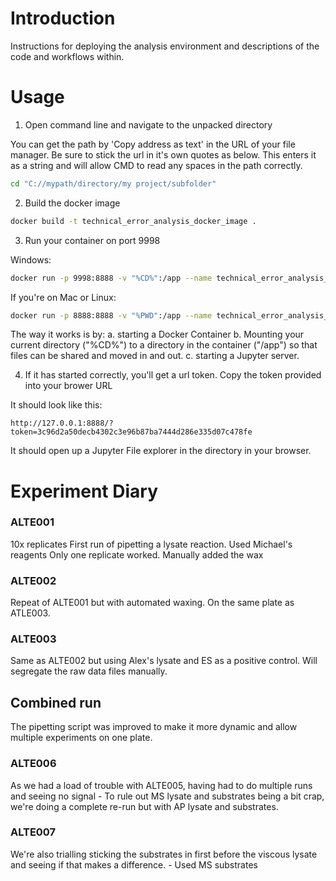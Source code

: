 # Introduction

Instructions for deploying the analysis environment and descriptions of the code and workflows within.


# Usage

1. Open command line and navigate to the unpacked directory

You can get the path by 'Copy address as text' in the URL of your file manager.
Be sure to stick the url in it's own quotes as below. This enters it as a string and will allow CMD to read any spaces in the path correctly.


```bash
cd "C://mypath/directory/my project/subfolder"
```

2. Build the docker image

```bash
docker build -t technical_error_analysis_docker_image .
```

3. Run your container on port 9998

Windows:
```bash
docker run -p 9998:8888 -v "%CD%":/app --name technical_error_analysis_docker_container technical_error_analysis_docker_image
```

If you're on Mac or Linux:

```bash
docker run -p 8888:8888 -v "%PWD":/app --name technical_error_analysis_docker_container technical_error_analysis_docker_image
```

The way it works is by:
a. starting a Docker Container
b. Mounting your current directory ("%CD%") to
a directory in the container ("/app") so that files can be shared and moved in and out.
c. starting a Jupyter server.

4. If it has started correctly, you'll get a url token. Copy the token provided into your brower URL

It should look like this:

`http://127.0.0.1:8888/?token=3c96d2a50decb4302c3e96b87ba7444d286e335d07c478fe`

It should open up a Jupyter File explorer in the directory in your browser.


# Experiment Diary

### ALTE001

10x replicates
First run of pipetting a lysate reaction.
Used Michael's reagents
Only one replicate worked.
Manually added the wax

### ALTE002

Repeat of ALTE001 but with automated waxing.
On the same plate as ATLE003.

### ALTE003

Same as ALTE002 but using Alex's lysate and ES as a positive control.
Will segregate the raw data files manually.


## Combined run

The pipetting script was improved to make it more dynamic and allow multiple experiments on one plate.


### ALTE006

As we had a load of trouble with ALTE005, having had to do multiple runs and seeing no signal -  To rule out MS lysate and substrates being a bit crap, we're doing a complete re-run but with AP lysate and substrates.

### ALTE007

We're also trialling sticking the substrates in first before the viscous lysate and seeing if that makes a difference. -  Used MS substrates
